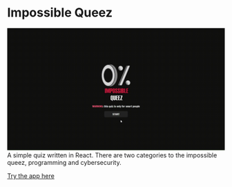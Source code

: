 # Impossible Queez

![preview](src/assets/img/preview.gif)
A simple quiz written in React. There are two categories to the impossible queez, programming and cybersecurity.

[Try the app here](https://impossible-queez.web.app/)
